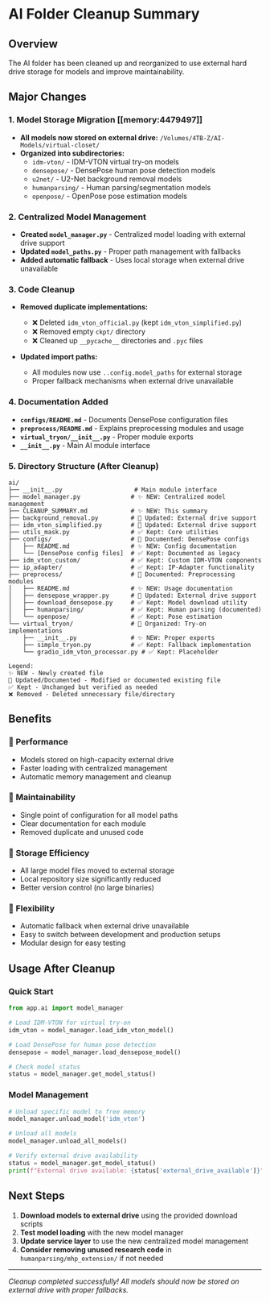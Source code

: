 # AI Folder Cleanup Summary

## Overview
The AI folder has been cleaned up and reorganized to use external hard drive storage for models and improve maintainability.

## Major Changes

### 1. Model Storage Migration [[memory:4479497]]
- **All models now stored on external drive:** `/Volumes/4TB-Z/AI-Models/virtual-closet/`
- **Organized into subdirectories:**
  - `idm-vton/` - IDM-VTON virtual try-on models
  - `densepose/` - DensePose human pose detection models  
  - `u2net/` - U2-Net background removal models
  - `humanparsing/` - Human parsing/segmentation models
  - `openpose/` - OpenPose pose estimation models

### 2. Centralized Model Management
- **Created `model_manager.py`** - Centralized model loading with external drive support
- **Updated `model_paths.py`** - Proper path management with fallbacks
- **Added automatic fallback** - Uses local storage when external drive unavailable

### 3. Code Cleanup
- **Removed duplicate implementations:**
  - ❌ Deleted `idm_vton_official.py` (kept `idm_vton_simplified.py`)
  - ❌ Removed empty `ckpt/` directory
  - ❌ Cleaned up `__pycache__` directories and `.pyc` files

- **Updated import paths:**
  - All modules now use `..config.model_paths` for external storage
  - Proper fallback mechanisms when external drive unavailable

### 4. Documentation Added
- **`configs/README.md`** - Documents DensePose configuration files
- **`preprocess/README.md`** - Explains preprocessing modules and usage
- **`virtual_tryon/__init__.py`** - Proper module exports
- **`__init__.py`** - Main AI module interface

### 5. Directory Structure (After Cleanup)

```
ai/
├── __init__.py                    # Main module interface
├── model_manager.py              # ✨ NEW: Centralized model management
├── CLEANUP_SUMMARY.md            # ✨ NEW: This summary
├── background_removal.py         # 🔄 Updated: External drive support
├── idm_vton_simplified.py        # 🔄 Updated: External drive support  
├── utils_mask.py                 # ✅ Kept: Core utilities
├── configs/                      # 🔄 Documented: DensePose configs
│   ├── README.md                 # ✨ NEW: Config documentation
│   └── [DensePose config files]  # ✅ Kept: Documented as legacy
├── idm_vton_custom/              # ✅ Kept: Custom IDM-VTON components
├── ip_adapter/                   # ✅ Kept: IP-Adapter functionality
├── preprocess/                   # 🔄 Documented: Preprocessing modules
│   ├── README.md                 # ✨ NEW: Usage documentation
│   ├── densepose_wrapper.py      # 🔄 Updated: External drive support
│   ├── download_densepose.py     # ✅ Kept: Model download utility
│   ├── humanparsing/             # ✅ Kept: Human parsing (documented)
│   └── openpose/                 # ✅ Kept: Pose estimation
└── virtual_tryon/                # 🔄 Organized: Try-on implementations
    ├── __init__.py               # ✨ NEW: Proper exports
    ├── simple_tryon.py           # ✅ Kept: Fallback implementation
    └── gradio_idm_vton_processor.py # ✅ Kept: Placeholder

Legend:
✨ NEW - Newly created file
🔄 Updated/Documented - Modified or documented existing file  
✅ Kept - Unchanged but verified as needed
❌ Removed - Deleted unnecessary file/directory
```

## Benefits

### 🚀 Performance
- Models stored on high-capacity external drive
- Faster loading with centralized management
- Automatic memory management and cleanup

### 🧹 Maintainability  
- Single point of configuration for all model paths
- Clear documentation for each module
- Removed duplicate and unused code

### 💾 Storage Efficiency
- All large model files moved to external storage
- Local repository size significantly reduced
- Better version control (no large binaries)

### 🔄 Flexibility
- Automatic fallback when external drive unavailable
- Easy to switch between development and production setups
- Modular design for easy testing

## Usage After Cleanup

### Quick Start
```python
from app.ai import model_manager

# Load IDM-VTON for virtual try-on
idm_vton = model_manager.load_idm_vton_model()

# Load DensePose for human pose detection  
densepose = model_manager.load_densepose_model()

# Check model status
status = model_manager.get_model_status()
```

### Model Management
```python
# Unload specific model to free memory
model_manager.unload_model('idm_vton')

# Unload all models
model_manager.unload_all_models()

# Verify external drive availability
status = model_manager.get_model_status()
print(f"External drive available: {status['external_drive_available']}")
```

## Next Steps

1. **Download models to external drive** using the provided download scripts
2. **Test model loading** with the new model manager
3. **Update service layer** to use the new centralized model management
4. **Consider removing unused research code** in `humanparsing/mhp_extension/` if not needed

---

*Cleanup completed successfully! All models should now be stored on external drive with proper fallbacks.* 